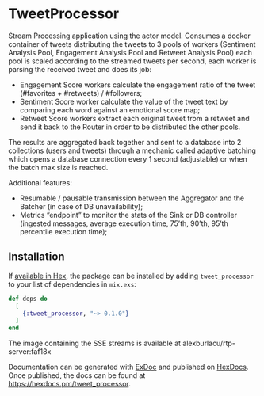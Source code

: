 # TweetProcessor

Stream Processing application using the actor model. Consumes a docker container of tweets
distributing the tweets to 3 pools of workers (Sentiment Analysis Pool, Engagement Analysis
Pool and Retweet Analysis Pool) each pool is scaled according to the streamed tweets per second,
each worker is parsing the received tweet and does its job:
* Engagement Score workers calculate the engagement ratio of the tweet (#favorites + #retweets) / #followers;
* Sentiment Score worker calculate the value of the tweet text by comparing each word against an 
emotional score map;
* Retweet Score workers extract each original tweet from a retweet and send it back to the
Router in order to be distributed the other pools.  

The results are aggregated back together and sent to a database into 2 collections (users
and tweets) through a mechanic called adaptive batching which opens a database connection
every 1 second (adjustable) or when the batch max size is reached.  

Additional features:
* Resumable / pausable transmission between the Aggregator and the Batcher (in case of DB
unavailability);
* Metrics “endpoint” to monitor the stats of the Sink or DB controller (ingested messages, 
average execution time, 75’th, 90’th, 95’th percentile execution time);

## Installation

If [available in Hex](https://hex.pm/docs/publish), the package can be installed
by adding `tweet_processor` to your list of dependencies in `mix.exs`:

```elixir
def deps do
  [
    {:tweet_processor, "~> 0.1.0"}
  ]
end
```
The image containing the SSE streams is available at alexburlacu/rtp-server:faf18x

Documentation can be generated with [ExDoc](https://github.com/elixir-lang/ex_doc)
and published on [HexDocs](https://hexdocs.pm). Once published, the docs can
be found at <https://hexdocs.pm/tweet_processor>.

